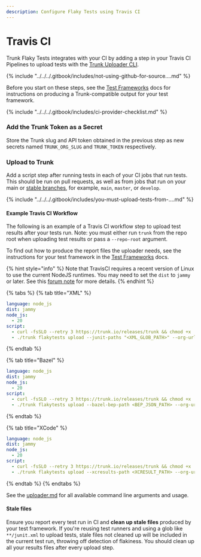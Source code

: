 ```yaml
---
description: Configure Flaky Tests using Travis CI
---
```


# Travis CI

Trunk Flaky Tests integrates with your CI by adding a step in your Travis CI Pipelines to upload tests with the [Trunk Uploader CLI](../../uploader.md).

{% include "../../../.gitbook/includes/not-using-github-for-source....md" %}

Before you start on these steps, see the [Test Frameworks](../frameworks/) docs for instructions on producing a Trunk-compatible output for your test framework.

{% include "../../../.gitbook/includes/ci-provider-checklist.md" %}

### Add the Trunk Token as a Secret

Store the Trunk slug and API token obtained in the previous step as new secrets named `TRUNK_ORG_SLUG` and `TRUNK_TOKEN` respectively.

### Upload to Trunk

Add a script step after running tests in each of your CI jobs that run tests. This should be run on pull requests, as well as from jobs that run on your main or [stable branches](../../detection.md#stable-branches), for example, `main`, `master`, or `develop`.

{% include "../../../.gitbook/includes/you-must-upload-tests-from-....md" %}

#### Example Travis CI Workflow

The following is an example of a Travis CI workflow step to upload test results after your tests run. Note: you must either run `trunk` from the repo root when uploading test results or pass a `--repo-root` argument.

To find out how to produce the report files the uploader needs, see the instructions for your test framework in the [Test Frameworks](https://docs.trunk.io/flaky-tests/frameworks) docs.

{% hint style="info" %}
Note that TravisCI requires a recent version of Linux to use the current NodeJS runtimes. You may need to set the `dist` to `jammy` or later. See this [forum note](https://travis-ci.community/t/node-lib-x86-64-linux-gnu-libm-so-6-version-glibc-2-27-not-found-required-by-node/13655/2) for more details.
{% endhint %}

{% tabs %}
{% tab title="XML" %}
```yaml
language: node_js
dist: jammy
node_js:
  - 20
script:
  - curl -fsSLO --retry 3 https://trunk.io/releases/trunk && chmod +x ./trunk
  - ./trunk flakytests upload --junit-paths "<XML_GLOB_PATH>" --org-url-slug <TRUNK_ORG_SLUG> --token $TRUNK_TOKEN
```
{% endtab %}

{% tab title="Bazel" %}
```yaml
language: node_js
dist: jammy
node_js:
  - 20
script:
  - curl -fsSLO --retry 3 https://trunk.io/releases/trunk && chmod +x ./trunk
  - ./trunk flakytests upload --bazel-bep-path <BEP_JSON_PATH> --org-url-slug <TRUNK_ORG_SLUG> --token $TRUNK_TOKEN
```
{% endtab %}

{% tab title="XCode" %}
```yaml
language: node_js
dist: jammy
node_js:
  - 20
script:
  - curl -fsSLO --retry 3 https://trunk.io/releases/trunk && chmod +x ./trunk
  - ./trunk flakytests upload --xcresults-path <XCRESULT_PATH> --org-url-slug <TRUNK_ORG_SLUG> --token $TRUNK_TOKEN
```
{% endtab %}
{% endtabs %}

See the [uploader.md](../../uploader.md "mention") for all available command line arguments and usage.

#### Stale files

Ensure you report every test run in CI and **clean up stale files** produced by your test framework. If you're reusing test runners and using a glob like `**/junit.xml` to upload tests, stale files not cleaned up will be included in the current test run, throwing off detection of flakiness. You should clean up all your results files after every upload step.
